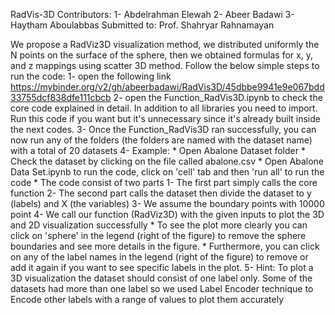 RadVis-3D
Contributors:
 1- Abdelrahman Elewah
 2- Abeer Badawi
 3- Haytham Aboulabbas
Submitted to: Prof. Shahryar Rahnamayan

We propose a RadViz3D visualization method, we distributed uniformly the N points on the surface of the sphere, then we obtained formulas for x, y, and z mappings using scatter 3D method.
Follow the below simple steps to run the code:
     1- open the following link https://mybinder.org/v2/gh/abeerbadawi/RadVis3D/45dbbe9941e9e067bdd33755dcf838dfe111cbcb
     2- open the Function_RadVis3D.ipynb to check the core code explained in detail. In addition to all libraries you need to import.           Run this code if you want but it's unnecessary since it's already built inside the next codes.
     3- Once the Function_RadVis3D ran successfully, you can now run any of the folders (the folders are named with the dataset name)           with a total of 20 datasets
     4- Example:
          * Open Abalone Dataset folder
          * Check the dataset by clicking on the file called abalone.csv 
          * Open Abalone Data Set.ipynb to run the code, click on 'cell' tab and then 'run all' to run the code
          * The code consist of two parts
           1- The first part simply calls the core function
           2- The second part calls the dataset then divide the dataset to y (labels) and X (the variables)
           3- We assume the boundary points with 10000 point
           4- We call our function (RadViz3D) with the given inputs to plot the 3D and 2D visualization successfully
          * To see the plot more clearly you can click on 'sphere' in the legend (right of the figure) to remove the sphere boundaries               and see more details in the figure.
          * Furthermore, you can click on any of the label names in the legend (right of the figure) to remove or add it again if you               want to see specific labels in the plot.
     5- Hint: To plot a 3D visualization the dataset should consist of one label only. Some of the datasets had more than one label so           we used Label Encoder technique to Encode other labels with a range of values to plot them accurately
